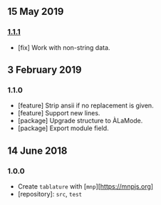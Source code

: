 ## 15 May 2019

### [1.1.1](https://github.com/artdecocode/tablature/compare/v1.1.0...v1.1.1)

- [fix] Work with non-string data.

## 3 February 2019

### 1.1.0

- [feature] Strip ansii if no replacement is given.
- [feature] Support new lines.
- [package] Upgrade structure to ÀLaMode.
- [package] Export module field.

## 14 June 2018

### 1.0.0

- Create `tablature` with [`mnp`][https://mnpjs.org]
- [repository]: `src`, `test`
